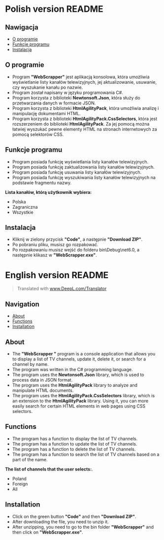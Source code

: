# Polish version README

## Nawigacja
- [O programie](#O_programie)
- [Funkcje programu](#Funkcje_programu)
- [Instalacja](#Instalacja)

## O programie
- Program **"WebScrapper"** jest aplikacją konsolowa, która umożliwia wyświetlanie listy kanałów telewizyjnych, jej aktualizowanie, usuwanie, czy wyszukanie kanału po nazwie.
- Program został napisany w języku programowania C#.
- Program korzysta z biblioteki **Newtonsoft.Json**, która służy do przetwarzania danych w formacie JSON.
- Program korzysta z biblioteki **HtmlAgilityPack**, która umożliwia analizę i manipulację dokumentami HTML.
- Program korzysta z biblioteki **HtmlAgilityPack.CssSelectors**, która jest rozszerzeniem do biblioteki **HtmlAgilityPack**.
Za jej pomocą można łatwiej wyszukać pewne elementy HTML na stronach internetowych za pomocą selektorów CSS.

## Funkcje programu
- Program posiada funkcję wyświetlania listy kanałów telewizyjnych.
- Program posiada funkcję zaktualizowania listy kanałów telewizyjnych.
- Program posiada funkcję usuwania listy kanałów telewizyjnych.
- Program posiada funkcję wyszukiwania listy kanałów telewizyjnych na podstawie fragmentu nazwy.

**Lista kanałów, którą użytkownik wybiera:**
- Polska
- Zagraniczna
- Wszystkie

## Instalacja
- Kliknij w zielony przycisk **"Code"**, a następnie **"Download ZIP"**.
- Po pobraniu pliku, musisz go rozpakować.
- Po rozpakowaniu musisz wejść do folderu bin\Debug\net6.0, a następnie klikasz w **"WebScrapper.exe"**.

# English version README

> Translated with www.DeepL.com/Translator

## Navigation
- [About](#About)
- [Functions](#Functions)
- [Installation](#Installation)

## About
- The **"WebScrapper "** program is a console application that allows you to display a list of TV channels, update it, delete it, or search for a channel by name.
- The program was written in the C# programming language.
- The program uses the **Newtonsoft.Json** library, which is used to process data in JSON format.
- The program uses the **HtmlAgilityPack** library to analyze and manipulate HTML documents.
- The program uses the **HtmlAgilityPack.CssSelectors** library, which is an extension to the **HtmlAgilityPack** library.
Using it, you can more easily search for certain HTML elements in web pages using CSS selectors.

## Functions
- The program has a function to display the list of TV channels.
- The program has a function to update the list of TV channels.
- The program has a function to delete the list of TV channels.
- The program has a function to search the list of TV channels based on a part of the name.

**The list of channels that the user selects:**.
- Poland
- Foreign
- All

## Installation
- Click on the green button **"Code"** and then **"Download ZIP"**.
- After downloading the file, you need to unzip it.
- After unzipping, you need to go to the bin folder **"WebScrapper"** and then click on **"WebScrapper.exe"**.
